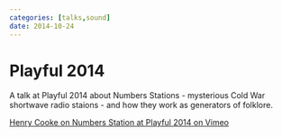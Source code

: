 ```yaml
---
categories: [talks,sound]
date: 2014-10-24
---
```


# Playful 2014

A talk at Playful 2014 about Numbers Stations - mysterious Cold War shortwave radio staions - and how they work as generators of folklore.

[Henry Cooke on Numbers Station at Playful 2014 on Vimeo](https://vimeo.com/113088352)